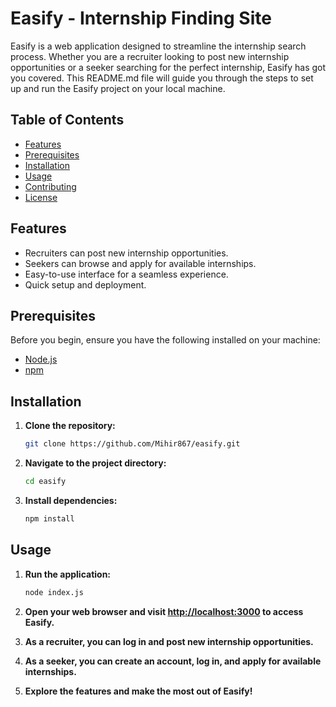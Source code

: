 # Easify - Internship Finding Site

Easify is a web application designed to streamline the internship search process. Whether you are a recruiter looking to post new internship opportunities or a seeker searching for the perfect internship, Easify has got you covered. This README.md file will guide you through the steps to set up and run the Easify project on your local machine.

## Table of Contents

- [Features](#features)
- [Prerequisites](#prerequisites)
- [Installation](#installation)
- [Usage](#usage)
- [Contributing](#contributing)
- [License](#license)

## Features

- Recruiters can post new internship opportunities.
- Seekers can browse and apply for available internships.
- Easy-to-use interface for a seamless experience.
- Quick setup and deployment.

## Prerequisites

Before you begin, ensure you have the following installed on your machine:

- [Node.js](https://nodejs.org/)
- [npm](https://www.npmjs.com/)

## Installation

1. **Clone the repository:**

    ```bash
    git clone https://github.com/Mihir867/easify.git
    ```

2. **Navigate to the project directory:**

    ```bash
    cd easify
    ```

3. **Install dependencies:**

    ```bash
    npm install
    ```

## Usage

1. **Run the application:**

    ```bash
    node index.js
    ```

2. **Open your web browser and visit [http://localhost:3000](http://localhost:3000) to access Easify.**

3. **As a recruiter, you can log in and post new internship opportunities.**

4. **As a seeker, you can create an account, log in, and apply for available internships.**

5. **Explore the features and make the most out of Easify!**
